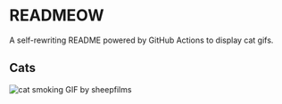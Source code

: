 # READMEOW

A self-rewriting README powered by GitHub Actions to display cat gifs.

## Cats

![cat smoking GIF by sheepfilms](https://media4.giphy.com/media/l0ExdMHUDKteztyfe/200.gif?cid=9acd02dafvqj7ckuf46k3s2jpbu5ra7mn7w03d5t84e2cwy3&ep=v1_gifs_search&rid=200.gif&ct=g)
